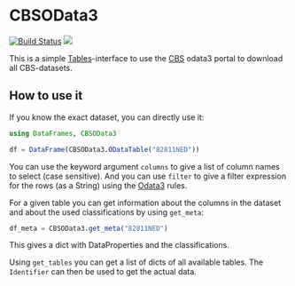 CBSOData3
=========

[![Build Status](https://travis-ci.com/HenricoWitvliet/CBSOData3.jl.svg?branch=master)](https://travis-ci.com/HenricoWitvliet/CBSOData3.jl)
[![](https://img.shields.io/badge/docs-dev-blue.svg)](https://HenricoWitvliet.github.io/CBSOData3.jl/dev)

This is a simple [Tables](https://github.com/JuliaData/Tables.jl)-interface to use the [CBS](https://opendata.cbs.nl/statline/portal.html?_la=nl&_catalog=CBS) odata3 portal to download all CBS-datasets.

How to use it
-------------

If you know the exact dataset, you can directly use it:
```julia
using DataFrames, CBSOData3

df = DataFrame(CBSOData3.ODataTable("82811NED"))
```

You can use the keyword argument `columns` to give a list of column names to select (case sensitive). And you can use `filter` to give a filter expression for the rows (as a String) using the [Odata3](https://www.odata.org/documentation/odata-version-3-0/) rules.

For a given table you can get information about the columns in the dataset and about the used classifications by using `get_meta`:
```julia
df_meta = CBSOData3.get_meta("82811NED")
```
This gives a dict with DataProperties and the classifications.

Using `get_tables` you can get a list of dicts of all available tables. The `Identifier` can then be used to get the actual data.
